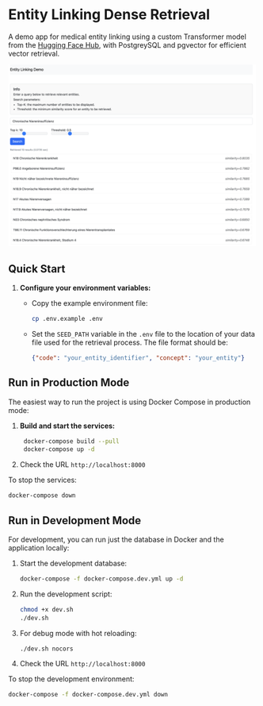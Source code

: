 # Entity Linking Dense Retrieval

A demo app for medical entity linking using a custom Transformer model from the [Hugging Face Hub](https://huggingface.co), with PostgreySQL and pgvector for efficient vector retrieval.

<img src="assets/demo_screenshot.png" width="500" />

## Quick Start

1. **Configure your environment variables:**

   - Copy the example environment file:

     ```bash
     cp .env.example .env
     ```

   - Set the `SEED_PATH` variable in the `.env` file to the location of your data file used for the retrieval process. The file format should be:

     ```json
     {"code": "your_entity_identifier", "concept": "your_entity"}
     ```

## Run in Production Mode

The easiest way to run the project is using Docker Compose in production mode:

1. **Build and start the services:**

   ```bash
    docker-compose build --pull
    docker-compose up -d

2. Check the URL `http://localhost:8000`

To stop the services:
```bash
docker-compose down
```

## Run in Development Mode

For development, you can run just the database in Docker and the application locally:

1. Start the development database:
   ```bash
   docker-compose -f docker-compose.dev.yml up -d
   ```

2. Run the development script:
   ```bash
   chmod +x dev.sh
   ./dev.sh
   ```
   
3. For debug mode with hot reloading:
   ```bash
   ./dev.sh nocors
   ```

4. Check the URL `http://localhost:8000`

To stop the development environment:
```bash
docker-compose -f docker-compose.dev.yml down
```